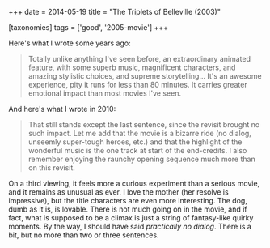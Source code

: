 +++
date = 2014-05-19
title = "The Triplets of Belleville (2003)"

[taxonomies]
tags = ['good', '2005-movie']
+++

Here\'s what I wrote some years ago:

> Totally unlike anything I\'ve seen before, an extraordinary animated
> feature, with some superb music, magnificent characters, and amazing
> stylistic choices, and supreme storytelling\... It\'s an awesome
> experience, pity it runs for less than 80 minutes. It carries greater
> emotional impact than most movies I\'ve seen.

And here\'s what I wrote in 2010:

> That still stands except the last sentence, since the revisit brought
> no such impact. Let me add that the movie is a bizarre ride (no
> dialog, unseemly super-tough heroes, etc.) and that the highlight of
> the wonderful music is the one track at start of the end-credits. I
> also remember enjoying the raunchy opening sequence much more than on
> this revisit.

On a third viewing, it feels more a curious experiment than a serious
movie, and it remains as unusual as ever. I love the mother (her resolve
is impressive), but the title characters are even more interesting. The
dog, dumb as it is, is lovable. There is not much going on in the movie,
and if fact, what is supposed to be a climax is just a string of
fantasy-like quirky moments. By the way, I should have said *practically
no dialog*. There is a bit, but no more than two or three sentences.
